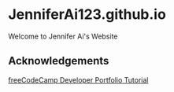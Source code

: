 # JenniferAi123.github.io

Welcome to Jennifer Ai's Website

## Acknowledgements
[freeCodeCamp Developer Portfolio Tutorial](https://www.freecodecamp.org/news/how-to-build-a-developer-portfolio-website/)